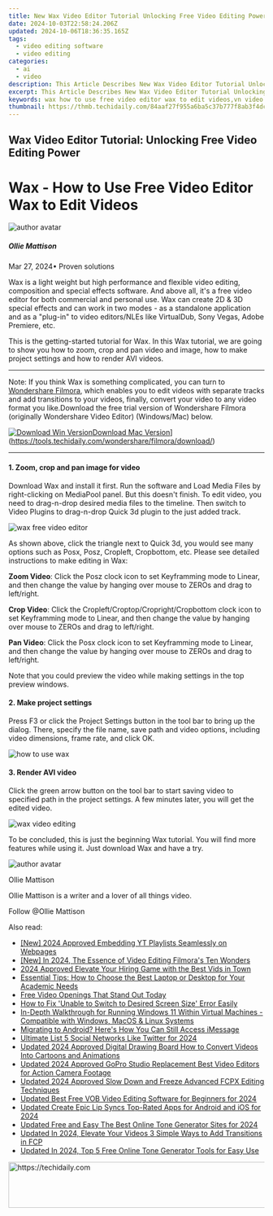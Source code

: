 ```yaml
---
title: New Wax Video Editor Tutorial Unlocking Free Video Editing Power
date: 2024-10-03T22:58:24.206Z
updated: 2024-10-06T18:36:35.165Z
tags: 
  - video editing software
  - video editing
categories: 
  - ai
  - video
description: This Article Describes New Wax Video Editor Tutorial Unlocking Free Video Editing Power
excerpt: This Article Describes New Wax Video Editor Tutorial Unlocking Free Video Editing Power
keywords: wax how to use free video editor wax to edit videos,vn video editor apk review a powerful video editing tool,free video editing made easy a wax tutorial for beginners,unlock mac video editing potential vn video editor and more,jaycut tutorial unlock the power of free online video editing software,wax video editor tutorial unlocking free video editing power,jaycut tutorial unlock the power of free online video editing
thumbnail: https://thmb.techidaily.com/84aaf27f955a6ba5c37b777f8ab3f4dc75b3cebc10a8c5dcc535bfa16bc60ba0.jpg
---
```


## Wax Video Editor Tutorial: Unlocking Free Video Editing Power

# Wax - How to Use Free Video Editor Wax to Edit Videos

![author avatar](https://images.wondershare.com/filmora/article-images/ollie-mattison.jpg)

##### Ollie Mattison

 Mar 27, 2024• Proven solutions

 Wax is a light weight but high performance and flexible video editing, composition and special effects software. And above all, it's a free video editor for both commercial and personal use. Wax can create 2D & 3D special effects and can work in two modes - as a standalone application and as a "plug-in" to video editors/NLEs like VirtualDub, Sony Vegas, Adobe Premiere, etc.

 This is the getting-started tutorial for Wax. In this Wax tutorial, we are going to show you how to zoom, crop and pan video and image, how to make project settings and how to render AVI videos.

---

 Note: If you think Wax is something complicated, you can turn to [Wondershare Filmora](https://tools.techidaily.com/wondershare/filmora/download/), which enables you to edit videos with separate tracks and add transitions to your videos, finally, convert your video to any video format you like.Download the free trial version of Wondershare Filmora (originally Wondershare Video Editor) (Windows/Mac) below.

[![Download Win Version](https://images.wondershare.com/filmora/guide/download-btn-win.jpg)](https://tools.techidaily.com/wondershare/filmora/download/)[Download Mac Version](https://images.wondershare.com/filmora/guide/download-btn-mac.jpg)](https://tools.techidaily.com/wondershare/filmora/download/)

---

#### 1. Zoom, crop and pan image for video

 Download Wax and install it first. Run the software and Load Media Files by right-clicking on MediaPool panel. But this doesn't finish. To edit video, you need to drag-n-drop desired media files to the timeline. Then switch to Video Plugins to drag-n-drop Quick 3d plugin to the just added track.

![wax free video editor](https://images.wondershare.com/topic/video-editing/wax.jpg)

 As shown above, click the triangle next to Quick 3d, you would see many options such as Posx, Posz, Cropleft, Cropbottom, etc. Please see detailed instructions to make editing in Wax:

**Zoom Video**: Click the Posz clock icon to set Keyframming mode to Linear, and then change the value by hanging over mouse to ZEROs and drag to left/right.

**Crop Video**: Click the Cropleft/Croptop/Cropright/Cropbottom clock icon to set Keyframming mode to Linear, and then change the value by hanging over mouse to ZEROs and drag to left/right.

**Pan Video**: Click the Posx clock icon to set Keyframming mode to Linear, and then change the value by hanging over mouse to ZEROs and drag to left/right.

 Note that you could preview the video while making settings in the top preview windows.

#### 2. Make project settings

 Press F3 or click the Project Settings button in the tool bar to bring up the dialog. There, specify the file name, save path and video options, including video dimensions, frame rate, and click OK.

![how to use wax](https://images.wondershare.com/topic/video-editing/wax-settings.jpg)

#### 3. Render AVI video

 Click the green arrow button on the tool bar to start saving video to specified path in the project settings. A few minutes later, you will get the edited video.

![wax video editing](https://images.wondershare.com/topic/video-editing/wax-render.jpg)

 To be concluded, this is just the beginning Wax tutorial. You will find more features while using it. Just download Wax and have a try.

![author avatar](https://images.wondershare.com/filmora/article-images/ollie-mattison.jpg)

Ollie Mattison

Ollie Mattison is a writer and a lover of all things video.

Follow @Ollie Mattison

<ins class="adsbygoogle"
      style="display:block"
      data-ad-client="ca-pub-7571918770474297"
      data-ad-slot="8358498916"
      data-ad-format="auto"
      data-full-width-responsive="true"></ins>

<span class="atpl-alsoreadstyle">Also read:</span>
<div><ul>
<li><a href="https://youtube-docs.techidaily.com/024-approved-embedding-yt-playlists-seamlessly-on-webpages/"><u>[New] 2024 Approved Embedding YT Playlists Seamlessly on Webpages</u></a></li>
<li><a href="https://fox-info.techidaily.com/new-in-2024-the-essence-of-video-editing-filmoras-ten-wonders/"><u>[New] In 2024, The Essence of Video Editing Filmora's Ten Wonders</u></a></li>
<li><a href="https://youtube-clips.techidaily.com/2024-approved-elevate-your-hiring-game-with-the-best-vids-in-town/"><u>2024 Approved Elevate Your Hiring Game with the Best Vids in Town</u></a></li>
<li><a href="https://tech-recovery.techidaily.com/essential-tips-how-to-choose-the-best-laptop-or-desktop-for-your-academic-needs/"><u>Essential Tips: How to Choose the Best Laptop or Desktop for Your Academic Needs</u></a></li>
<li><a href="https://extra-information.techidaily.com/free-video-openings-that-stand-out-today/"><u>Free Video Openings That Stand Out Today</u></a></li>
<li><a href="https://win-howtos.techidaily.com/how-to-fix-unable-to-switch-to-desired-screen-size-error-easily/"><u>How to Fix 'Unable to Switch to Desired Screen Size' Error Easily</u></a></li>
<li><a href="https://vp-tips.techidaily.com/in-depth-walkthrough-for-running-windows-11-within-virtual-machines-compatible-with-windows-macos-and-linux-systems/"><u>In-Depth Walkthrough for Running Windows 11 Within Virtual Machines - Compatible with Windows, MacOS & Linux Systems</u></a></li>
<li><a href="https://tech-renaissance.techidaily.com/1722887814103-migrating-to-android-heres-how-you-can-still-access-imessage/"><u>Migrating to Android? Here's How You Can Still Access iMessage</u></a></li>
<li><a href="https://twitter-videos.techidaily.com/ultimate-list-5-social-networks-like-twitter-for-2024/"><u>Ultimate List 5 Social Networks Like Twitter for 2024</u></a></li>
<li><a href="https://ai-video-apps.techidaily.com/updated-2024-approved-digital-drawing-board-how-to-convert-videos-into-cartoons-and-animations/"><u>Updated 2024 Approved Digital Drawing Board How to Convert Videos Into Cartoons and Animations</u></a></li>
<li><a href="https://ai-video-apps.techidaily.com/updated-2024-approved-gopro-studio-replacement-best-video-editors-for-action-camera-footage/"><u>Updated 2024 Approved GoPro Studio Replacement Best Video Editors for Action Camera Footage</u></a></li>
<li><a href="https://ai-video-apps.techidaily.com/updated-2024-approved-slow-down-and-freeze-advanced-fcpx-editing-techniques/"><u>Updated 2024 Approved Slow Down and Freeze Advanced FCPX Editing Techniques</u></a></li>
<li><a href="https://ai-video-apps.techidaily.com/updated-best-free-vob-video-editing-software-for-beginners-for-2024/"><u>Updated Best Free VOB Video Editing Software for Beginners for 2024</u></a></li>
<li><a href="https://ai-video-apps.techidaily.com/updated-create-epic-lip-syncs-top-rated-apps-for-android-and-ios-for-2024/"><u>Updated Create Epic Lip Syncs Top-Rated Apps for Android and iOS for 2024</u></a></li>
<li><a href="https://ai-video-apps.techidaily.com/updated-free-and-easy-the-best-online-tone-generator-sites-for-2024/"><u>Updated Free and Easy The Best Online Tone Generator Sites for 2024</u></a></li>
<li><a href="https://ai-video-apps.techidaily.com/updated-in-2024-elevate-your-videos-3-simple-ways-to-add-transitions-in-fcp/"><u>Updated In 2024, Elevate Your Videos 3 Simple Ways to Add Transitions in FCP</u></a></li>
<li><a href="https://ai-video-apps.techidaily.com/updated-in-2024-top-5-free-online-tone-generator-tools-for-easy-use/"><u>Updated In 2024, Top 5 Free Online Tone Generator Tools for Easy Use</u></a></li>
</ul></div>

<!-- affiliate ads begin -->
<a href="https://aligracehair.sjv.io/c/5597632/1896510/19272" target="_top" id="1896510">
  <img src="//a.impactradius-go.com/display-ad/19272-1896510" border="0" alt="https://techidaily.com" width="728" height="90"/>
</a>
<img height="0" width="0" src="https://aligracehair.sjv.io/i/5597632/1896510/19272" style="position:absolute;visibility:hidden;" border="0" />
<!-- affiliate ads end -->

